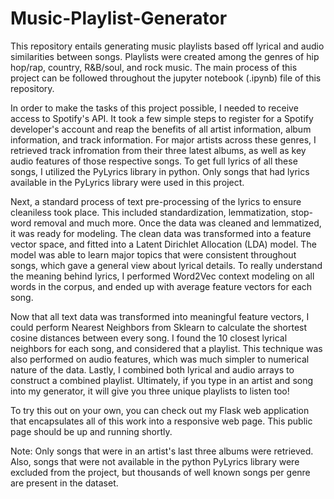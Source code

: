 # Music-Playlist-Generator

This repository entails generating music playlists based off lyrical and audio similarities between songs.  Playlists were created among the genres of hip hop/rap, country, R&B/soul, and rock music.  The main process of this project can be followed throughout the jupyter notebook (.ipynb) file of this repository.  

In order to make the tasks of this project possible, I needed to receive access to Spotify's API.  It took a few simple steps to register for a Spotify developer's account and reap the benefits of all artist information, album information, and track information.  For major artists across these genres, I retrieved track infromation from their three latest albums, as well as key audio features of those respective songs.  To get full lyrics of all these songs, I utilized the PyLyrics library in python.  Only songs that had lyrics available in the PyLyrics library were used in this project.

Next, a standard process of text pre-processing of the lyrics to ensure cleaniless took place.  This included standardization, lemmatization, stop-word removal and much more.  Once the data was cleaned and lemmatized, it was ready for modeling.  The clean data was transformed into a feature vector space, and fitted into a Latent Dirichlet Allocation (LDA) model.  The model was able to learn major topics that were consistent throughout songs, which gave a general view about lyrical details.  To really understand the meaning behind lyrics, I performed Word2Vec context modeling on all words in the corpus, and ended up with average feature vectors for each song.

Now that all text data was transformed into meaningful feature vectors, I could perform Nearest Neighbors from Sklearn to calculate the shortest cosine distances between every song.  I found the 10 closest lyrical neighbors for each song, and considered that a playlist.  This technique was also performed on audio features, which was much simpler to numerical nature of the data.  Lastly, I combined both lyrical and audio arrays to construct a combined playlist.  Ultimately, if you type in an artist and song into my generator, it will give you three unique playlists to listen too!

To try this out on your own, you can check out my Flask web application that encapsulates all of this work into a responsive web page.  This public page should be up and running shortly.

Note: Only songs that were in an artist's last three albums were retrieved.  Also, songs that were not available in the python PyLyrics library were excluded from the project, but thousands of well known songs per genre are present in the dataset.
